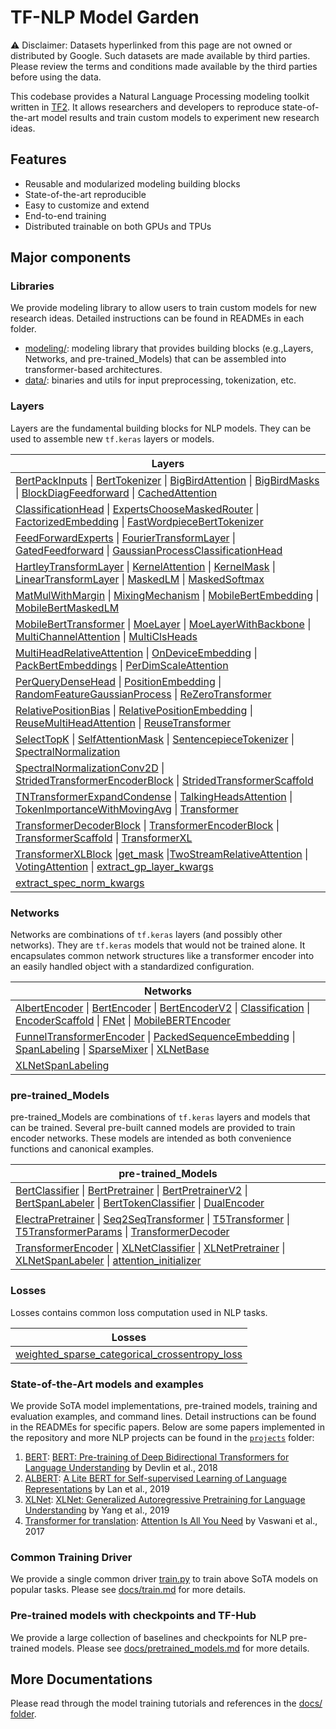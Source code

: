 # TF-NLP Model Garden

⚠️ Disclaimer: Datasets hyperlinked from this page are not owned or distributed
by Google. Such datasets are made available by third parties. Please review the
terms and conditions made available by the third parties before using the data.

This codebase provides a Natural Language Processing modeling toolkit written in
[TF2](https://www.tensorflow.org/guide/effective_tf2). It allows researchers and
developers to reproduce state-of-the-art model results and train custom models
to experiment new research ideas.

## Features

*   Reusable and modularized modeling building blocks
*   State-of-the-art reproducible
*   Easy to customize and extend
*   End-to-end training
*   Distributed trainable on both GPUs and TPUs

## Major components

### Libraries

We provide modeling library to allow users to train custom models for new
research ideas. Detailed instructions can be found in READMEs in each folder.

*   [modeling/](modeling): modeling library that provides building blocks
    (e.g.,Layers, Networks, and pre-trained_Models) that can be assembled into
    transformer-based architectures.
*   [data/](data): binaries and utils for input preprocessing, tokenization,
    etc.

### Layers

Layers are the fundamental building blocks for NLP models. They can be used to
assemble new `tf.keras` layers or models.

| Layers       |
| ------------ |
| [BertPackInputs](https://www.tensorflow.org/api_docs/python/tfm/nlp/layers/BertPackInputs) \| [BertTokenizer](https://www.tensorflow.org/api_docs/python/tfm/nlp/layers/BertTokenizer) \| [BigBirdAttention](https://www.tensorflow.org/api_docs/python/tfm/nlp/layers/BigBirdAttention) \| [BigBirdMasks](https://www.tensorflow.org/api_docs/python/tfm/nlp/layers/BigBirdMasks) \| [BlockDiagFeedforward](https://www.tensorflow.org/api_docs/python/tfm/nlp/layers/BlockDiagFeedforward) \| [CachedAttention](https://www.tensorflow.org/api_docs/python/tfm/nlp/layers/CachedAttention) |
| [ClassificationHead](https://www.tensorflow.org/api_docs/python/tfm/nlp/layers/ClassificationHead) \| [ExpertsChooseMaskedRouter](https://www.tensorflow.org/api_docs/python/tfm/nlp/layers/ExpertsChooseMaskedRouter) \| [FactorizedEmbedding](https://www.tensorflow.org/api_docs/python/tfm/nlp/layers/FactorizedEmbedding) \| [FastWordpieceBertTokenizer](https://www.tensorflow.org/api_docs/python/tfm/nlp/layers/FastWordpieceBertTokenizer) |
| [FeedForwardExperts](https://www.tensorflow.org/api_docs/python/tfm/nlp/layers/FeedForwardExperts) \| [FourierTransformLayer](https://www.tensorflow.org/api_docs/python/tfm/nlp/layers/FourierTransformLayer) \| [GatedFeedforward](https://www.tensorflow.org/api_docs/python/tfm/nlp/layers/GatedFeedforward) \| [GaussianProcessClassificationHead](https://www.tensorflow.org/api_docs/python/tfm/nlp/layers/GaussianProcessClassificationHead) |
| [HartleyTransformLayer](https://www.tensorflow.org/api_docs/python/tfm/nlp/layers/HartleyTransformLayer) \| [KernelAttention](https://www.tensorflow.org/api_docs/python/tfm/nlp/layers/KernelAttention) \| [KernelMask](https://www.tensorflow.org/api_docs/python/tfm/nlp/layers/KernelMask) \| [LinearTransformLayer](https://www.tensorflow.org/api_docs/python/tfm/nlp/layers/LinearTransformLayer) \| [MaskedLM](https://www.tensorflow.org/api_docs/python/tfm/nlp/layers/MaskedLM)  \| [MaskedSoftmax](https://www.tensorflow.org/api_docs/python/tfm/nlp/layers/MaskedSoftmax) |
| [MatMulWithMargin](https://www.tensorflow.org/api_docs/python/tfm/nlp/layers/MatMulWithMargin) \| [MixingMechanism](https://www.tensorflow.org/api_docs/python/tfm/nlp/layers/MixingMechanism) \| [MobileBertEmbedding](https://www.tensorflow.org/api_docs/python/tfm/nlp/layers/MobileBertEmbedding) \| [MobileBertMaskedLM](https://www.tensorflow.org/api_docs/python/tfm/nlp/layers/MobileBertMaskedLM) |
| [MobileBertTransformer](https://www.tensorflow.org/api_docs/python/tfm/nlp/layers/MobileBertTransformer) \| [MoeLayer](https://www.tensorflow.org/api_docs/python/tfm/nlp/layers/MoeLayer) \| [MoeLayerWithBackbone](https://www.tensorflow.org/api_docs/python/tfm/nlp/layers/MoeLayerWithBackbone) \| [MultiChannelAttention](https://www.tensorflow.org/api_docs/python/tfm/nlp/layers/MultiChannelAttention) \| [MultiClsHeads](https://www.tensorflow.org/api_docs/python/tfm/nlp/layers/MultiClsHeads) |
| [MultiHeadRelativeAttention](https://www.tensorflow.org/api_docs/python/tfm/nlp/layers/MultiHeadRelativeAttention) \| [OnDeviceEmbedding](https://www.tensorflow.org/api_docs/python/tfm/nlp/layers/OnDeviceEmbedding) \| [PackBertEmbeddings](https://www.tensorflow.org/api_docs/python/tfm/nlp/layers/PackBertEmbeddings) \| [PerDimScaleAttention](https://www.tensorflow.org/api_docs/python/tfm/nlp/layers/PerDimScaleAttention) |
| [PerQueryDenseHead](https://www.tensorflow.org/api_docs/python/tfm/nlp/layers/PerQueryDenseHead) \| [PositionEmbedding](https://www.tensorflow.org/api_docs/python/tfm/nlp/layers/PositionEmbedding) \| [RandomFeatureGaussianProcess](https://www.tensorflow.org/api_docs/python/tfm/nlp/layers/RandomFeatureGaussianProcess) \| [ReZeroTransformer](https://www.tensorflow.org/api_docs/python/tfm/nlp/layers/ReZeroTransformer) |
| [RelativePositionBias](https://www.tensorflow.org/api_docs/python/tfm/nlp/layers/RelativePositionBias) \| [RelativePositionEmbedding](https://www.tensorflow.org/api_docs/python/tfm/nlp/layers/RelativePositionEmbedding) \| [ReuseMultiHeadAttention](https://www.tensorflow.org/api_docs/python/tfm/nlp/layers/ReuseMultiHeadAttention) \| [ReuseTransformer](https://www.tensorflow.org/api_docs/python/tfm/nlp/layers/ReuseTransformer) |
| [SelectTopK](https://www.tensorflow.org/api_docs/python/tfm/nlp/layers/SelectTopK) \| [SelfAttentionMask](https://www.tensorflow.org/api_docs/python/tfm/nlp/layers/SelfAttentionMask) \| [SentencepieceTokenizer](https://www.tensorflow.org/api_docs/python/tfm/nlp/layers/SentencepieceTokenizer) \| [SpectralNormalization](https://www.tensorflow.org/api_docs/python/tfm/nlp/layers/SpectralNormalization) |
| [SpectralNormalizationConv2D](https://www.tensorflow.org/api_docs/python/tfm/nlp/layers/SpectralNormalizationConv2D) \| [StridedTransformerEncoderBlock](https://www.tensorflow.org/api_docs/python/tfm/nlp/layers/StridedTransformerEncoderBlock) \| [StridedTransformerScaffold](https://www.tensorflow.org/api_docs/python/tfm/nlp/layers/StridedTransformerScaffold) |
| [TNTransformerExpandCondense](https://www.tensorflow.org/api_docs/python/tfm/nlp/layers/TNTransformerExpandCondense) \| [TalkingHeadsAttention](https://www.tensorflow.org/api_docs/python/tfm/nlp/layers/TalkingHeadsAttention) \| [TokenImportanceWithMovingAvg](https://www.tensorflow.org/api_docs/python/tfm/nlp/layers/TokenImportanceWithMovingAvg) \| [Transformer](https://www.tensorflow.org/api_docs/python/tfm/nlp/layers/Transformer) |
| [TransformerDecoderBlock](https://www.tensorflow.org/api_docs/python/tfm/nlp/layers/TransformerDecoderBlock) \| [TransformerEncoderBlock](https://www.tensorflow.org/api_docs/python/tfm/nlp/layers/TransformerEncoderBlock) \| [TransformerScaffold](https://www.tensorflow.org/api_docs/python/tfm/nlp/layers/TransformerScaffold) \| [TransformerXL](https://www.tensorflow.org/api_docs/python/tfm/nlp/layers/TransformerXL) |
| [TransformerXLBlock](https://www.tensorflow.org/api_docs/python/tfm/nlp/layers/TransformerXLBlock) \|[get_mask](https://www.tensorflow.org/api_docs/python/tfm/nlp/layers/get_mask) \|[TwoStreamRelativeAttention](https://www.tensorflow.org/api_docs/python/tfm/nlp/layers/TwoStreamRelativeAttention) \| [VotingAttention](https://www.tensorflow.org/api_docs/python/tfm/nlp/layers/VotingAttention) \| [extract_gp_layer_kwargs](https://www.tensorflow.org/api_docs/python/tfm/nlp/layers/extract_gp_layer_kwargs) |
| [extract_spec_norm_kwargs](https://www.tensorflow.org/api_docs/python/tfm/nlp/layers/extract_spec_norm_kwargs)  |

### Networks

Networks are combinations of `tf.keras` layers (and possibly other networks).
They are `tf.keras` models that would not be trained alone. It encapsulates
common network structures like a transformer encoder into an easily handled
object with a standardized configuration.

| Networks       |
| -------------- |
| [AlbertEncoder](https://www.tensorflow.org/api_docs/python/tfm/nlp/networks/AlbertEncoder) \| [BertEncoder](https://www.tensorflow.org/api_docs/python/tfm/nlp/networks/BertEncoder) \| [BertEncoderV2](https://www.tensorflow.org/api_docs/python/tfm/nlp/networks/BertEncoderV2) \| [Classification](https://www.tensorflow.org/api_docs/python/tfm/nlp/networks/Classification) \| [EncoderScaffold](https://www.tensorflow.org/api_docs/python/tfm/nlp/networks/EncoderScaffold) \| [FNet](https://www.tensorflow.org/api_docs/python/tfm/nlp/networks/FNet) \| [MobileBERTEncoder](https://www.tensorflow.org/api_docs/python/tfm/nlp/networks/MobileBERTEncoder) |
| [FunnelTransformerEncoder](https://www.tensorflow.org/api_docs/python/tfm/nlp/networks/FunnelTransformerEncoder) \| [PackedSequenceEmbedding](https://www.tensorflow.org/api_docs/python/tfm/nlp/networks/PackedSequenceEmbedding) \| [SpanLabeling](https://www.tensorflow.org/api_docs/python/tfm/nlp/networks/SpanLabeling) \| [SparseMixer](https://www.tensorflow.org/api_docs/python/tfm/nlp/networks/SparseMixer) \| [XLNetBase](https://www.tensorflow.org/api_docs/python/tfm/nlp/networks/XLNetBase) |
| [XLNetSpanLabeling](https://www.tensorflow.org/api_docs/python/tfm/nlp/networks/XLNetSpanLabeling) |

### pre-trained_Models

pre-trained_Models are combinations of `tf.keras` layers and models that can be trained.
Several pre-built canned models are provided to train encoder networks. These
models are intended as both convenience functions and canonical examples.

| pre-trained_Models       |
| ------------ |
| [BertClassifier](https://www.tensorflow.org/api_docs/python/tfm/nlp/models/BertClassifier) \| [BertPretrainer](https://www.tensorflow.org/api_docs/python/tfm/nlp/models/BertPretrainer) \| [BertPretrainerV2](https://www.tensorflow.org/api_docs/python/tfm/nlp/models/BertPretrainerV2) \| [BertSpanLabeler](https://www.tensorflow.org/api_docs/python/tfm/nlp/models/BertSpanLabeler) \| [BertTokenClassifier](https://www.tensorflow.org/api_docs/python/tfm/nlp/models/BertTokenClassifier) \| [DualEncoder](https://www.tensorflow.org/api_docs/python/tfm/nlp/models/DualEncoder) |
| [ElectraPretrainer](https://www.tensorflow.org/api_docs/python/tfm/nlp/models/ElectraPretrainer) \| [Seq2SeqTransformer](https://www.tensorflow.org/api_docs/python/tfm/nlp/models/Seq2SeqTransformer) \| [T5Transformer](https://www.tensorflow.org/api_docs/python/tfm/nlp/models/T5Transformer) \| [T5TransformerParams](https://www.tensorflow.org/api_docs/python/tfm/nlp/models/T5TransformerParams) \| [TransformerDecoder](https://www.tensorflow.org/api_docs/python/tfm/nlp/models/TransformerDecoder) |
| [TransformerEncoder](https://www.tensorflow.org/api_docs/python/tfm/nlp/models/TransformerEncoder) \| [XLNetClassifier](https://www.tensorflow.org/api_docs/python/tfm/nlp/models/XLNetClassifier) \| [XLNetPretrainer](https://www.tensorflow.org/api_docs/python/tfm/nlp/models/XLNetPretrainer) \| [XLNetSpanLabeler](https://www.tensorflow.org/api_docs/python/tfm/nlp/models/XLNetSpanLabeler) \| [attention_initializer](https://www.tensorflow.org/api_docs/python/tfm/nlp/models/attention_initializer) |

### Losses

Losses contains common loss computation used in NLP tasks.

| Losses       |
| ------------ |
| [weighted_sparse_categorical_crossentropy_loss](https://www.tensorflow.org/api_docs/python/tfm/nlp/losses/weighted_sparse_categorical_crossentropy_loss) |

### State-of-the-Art models and examples

We provide SoTA model implementations, pre-trained models, training and
evaluation examples, and command lines. Detail instructions can be found in the
READMEs for specific papers. Below are some papers implemented in the repository
and more NLP projects can be found in the
[`projects`](https://github.com/tensorflow/models/tree/master/official/projects)
folder:

1.  [BERT](MODEL_GARDEN.md#available-model-configs): [BERT: Pre-training of Deep
    Bidirectional Transformers for Language
    Understanding](https://arxiv.org/abs/1810.04805) by Devlin et al., 2018
2.  [ALBERT](MODEL_GARDEN.md#available-model-configs):
    [A Lite BERT for Self-supervised Learning of Language Representations](https://arxiv.org/abs/1909.11942)
    by Lan et al., 2019
3.  [XLNet](MODEL_GARDEN.md):
    [XLNet: Generalized Autoregressive Pretraining for Language Understanding](https://arxiv.org/abs/1906.08237)
    by Yang et al., 2019
4.  [Transformer for translation](MODEL_GARDEN.md#available-model-configs):
    [Attention Is All You Need](https://arxiv.org/abs/1706.03762) by Vaswani et
    al., 2017

### Common Training Driver

We provide a single common driver [train.py](train.py) to train above SoTA
models on popular tasks. Please see [docs/train.md](docs/train.md) for more
details.

### Pre-trained models with checkpoints and TF-Hub

We provide a large collection of baselines and checkpoints for NLP pre-trained
models. Please see [docs/pretrained_models.md](docs/pretrained_models.md) for
more details.

## More Documentations

Please read through the model training tutorials and references in the
[docs/ folder](docs/README.md).
